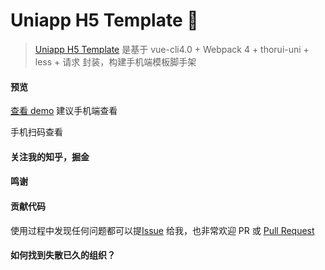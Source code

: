 <!--
 * @Author: your name
 * @Date: 2021-08-30 16:08:26
 * @LastEditTime: 2021-08-30 17:05:02
 * @LastEditors: Please set LastEditors
 * @Description: In User Settings Edit
 * @FilePath: \uniapp-ma-template\README.md
-->
# Uniapp H5 Template 🎉

> [Uniapp H5 Template](https://github.com/wz930206/uniapp-ma-template) 是基于 vue-cli4.0 + Webpack 4 + thorui-uni + less + 请求 封装，构建手机端模板脚手架

#### 预览

[查看 demo]() 建议手机端查看

手机扫码查看


#### 关注我的知乎，掘金


#### 鸣谢 ​


#### 贡献代码

使用过程中发现任何问题都可以提[Issue](https://github.com/wz930206/uniapp-ma-template/issues) 给我，也非常欢迎 PR 或 [Pull Request ](https://github.com/wz930206/uniapp-ma-template/pulls)

#### 如何找到失散已久的组织？

